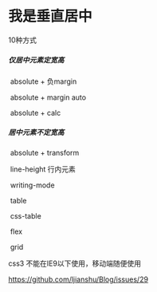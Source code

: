 # 我是垂直居中

10种方式

##### 仅居中元素定宽高

​	absolute + 负margin

​	absolute + margin auto

​	absolute + calc

##### 居中元素不定宽高

​	absolute + transform

​	line-height	行内元素

​	writing-mode

​	table

​	css-table

​	flex

​	grid



css3 不能在IE9以下使用，移动端随便使用



https://github.com/ljianshu/Blog/issues/29